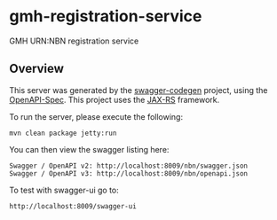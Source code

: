 # gmh-registration-service
GMH URN:NBN registration service

## Overview
This server was generated by the [swagger-codegen](https://github.com/swagger-api/swagger-codegen) project, using the 
[OpenAPI-Spec](https://github.com/swagger-api/swagger-core/wiki). This project uses the [JAX-RS](https://jax-rs-spec.java.net/) framework.

To run the server, please execute the following:

```
mvn clean package jetty:run
```

You can then view the swagger listing here:

```
Swagger / OpenAPI v2: http://localhost:8009/nbn/swagger.json
Swagger / OpenAPI v3: http://localhost:8009/nbn/openapi.json
```

To test with swagger-ui go to:

```
http://localhost:8009/swagger-ui
```